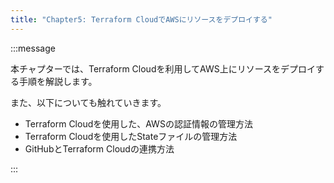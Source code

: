 ```yaml
---
title: "Chapter5: Terraform CloudでAWSにリソースをデプロイする"
---
```


:::message

本チャプターでは、Terraform Cloudを利用してAWS上にリソースをデプロイする手順を解説します。

また、以下についても触れていきます。

- Terraform Cloudを使用した、AWSの認証情報の管理方法
- Terraform Cloudを使用したStateファイルの管理方法
- GitHubとTerraform Cloudの連携方法

:::
